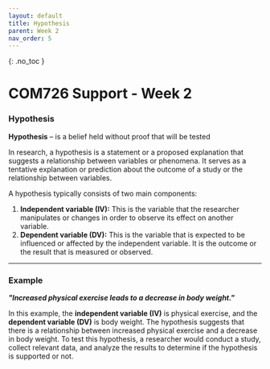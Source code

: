 ```yaml
---
layout: default
title: Hypothesis
parent: Week 2
nav_order: 5
---
```


{: .no_toc }

# COM726 Support - Week 2

### Hypothesis

**Hypothesis** –  is a belief held without proof that will be tested

In research, a hypothesis is a statement or a proposed explanation that suggests a relationship between variables or phenomena. It serves as a tentative explanation or prediction about the outcome of a study or the relationship between variables.

A hypothesis typically consists of two main components:

1. **Independent variable (IV):** This is the variable that the researcher manipulates or changes in order to observe its effect on another variable.
2. **Dependent variable (DV):** This is the variable that is expected to be influenced or affected by the independent variable. It is the outcome or the result that is measured or observed.

------

### Example

 ***"Increased physical exercise leads to a decrease in body weight."***

In this example, the **independent variable (IV)** is physical exercise, and the **dependent variable (DV)** is body weight. The hypothesis suggests that there is a relationship between increased physical exercise and a decrease in body weight. To test this hypothesis, a researcher would conduct a study, collect relevant data, and analyze the results to determine if the hypothesis is supported or not.
